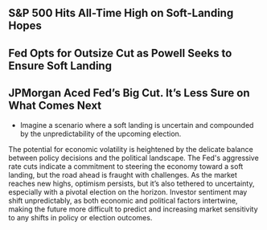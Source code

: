 ## S&P 500 Hits All-Time High on Soft-Landing Hopes

## Fed Opts for Outsize Cut as Powell Seeks to Ensure Soft Landing

## JPMorgan Aced Fed’s Big Cut. It’s Less Sure on What Comes Next

- Imagine a scenario where a soft landing is uncertain and compounded by the unpredictability of the upcoming election.

The potential for economic volatility is heightened by the delicate balance between policy decisions and the political landscape. The Fed's aggressive rate cuts indicate a commitment to steering the economy toward a soft landing, but the road ahead is fraught with challenges. As the market reaches new highs, optimism persists, but it’s also tethered to uncertainty, especially with a pivotal election on the horizon. Investor sentiment may shift unpredictably, as both economic and political factors intertwine, making the future more difficult to predict and increasing market sensitivity to any shifts in policy or election outcomes.